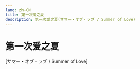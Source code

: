 ```yaml
---
lang: zh-CN
title: 第一次爱之夏
description: 第一次爱之夏(サマー・オブ・ラブ / Summer of Love)
---
```


# 第一次爱之夏

[サマー・オブ・ラブ / Summer of Love]
